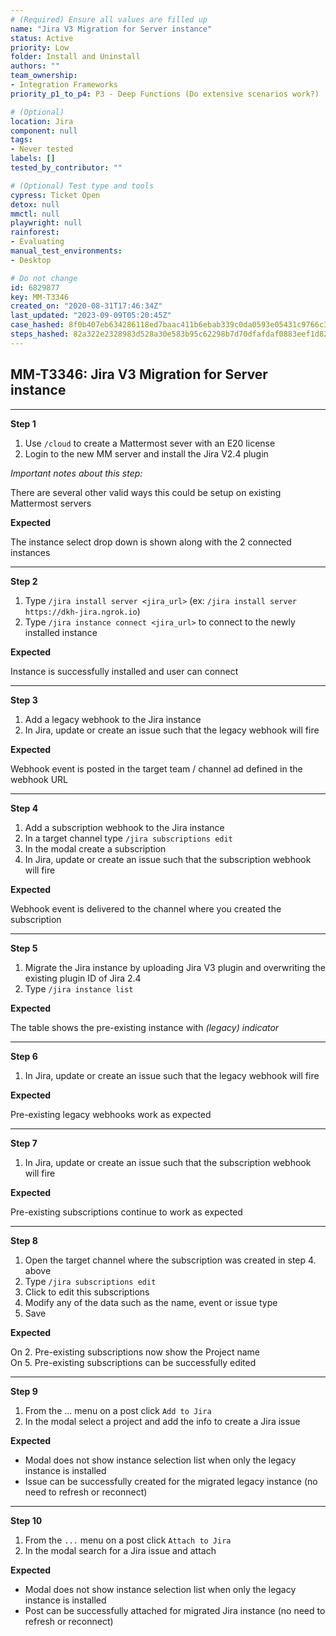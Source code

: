 ```yaml
---
# (Required) Ensure all values are filled up
name: "Jira V3 Migration for Server instance"
status: Active
priority: Low
folder: Install and Uninstall
authors: ""
team_ownership: 
- Integration Frameworks
priority_p1_to_p4: P3 - Deep Functions (Do extensive scenarios work?)

# (Optional)
location: Jira
component: null
tags:
- Never tested
labels: []
tested_by_contributor: ""

# (Optional) Test type and tools
cypress: Ticket Open
detox: null
mmctl: null
playwright: null
rainforest: 
- Evaluating
manual_test_environments:
- Desktop

# Do not change
id: 6829877
key: MM-T3346
created_on: "2020-08-31T17:46:34Z"
last_updated: "2023-09-09T05:20:45Z"
case_hashed: 8f0b407eb634286118ed7baac411b6ebab339c0da0593e05431c9766c352e21ea892e9855c886f8285634a50e622779e
steps_hashed: 82a322e2328983d528a30e583b95c62298b7d70dfafdaf0883eef1d82b0ae310a05d8452f9cc8a59e8d16e21b603c9a2
---
```


<!-- (Auto-generated) Based on frontmatter's "key" and "name" -->

## MM-T3346: Jira V3 Migration for Server instance

---

**Step 1**

1. Use `/cloud` to create a Mattermost sever with an E20 license
2. Login to the new MM server and install the Jira V2.4 plugin

_Important notes about this step:_

There are several other valid ways this could be setup on existing Mattermost servers

**Expected**

The instance select drop down is shown along with the 2 connected instances

---

**Step 2**

1. Type `/jira install server <jira_url>` (ex: `/jira install server https://dkh-jira.ngrok.io`)
2. Type `/jira instance connect <jira_url>` to connect to the newly installed instance

**Expected**

Instance is successfully installed and user can connect

---

**Step 3**

1. Add a legacy webhook to the Jira instance
2. In Jira, update or create an issue such that the legacy webhook will fire

**Expected**

Webhook event is posted in the target team / channel ad defined in the webhook URL

---

**Step 4**

1. Add a subscription webhook to the Jira instance
2. In a target channel type `/jira subscriptions edit`
3. In the modal create a subscription
4. In Jira, update or create an issue such that the subscription webhook will fire

**Expected**

Webhook event is delivered to the channel where you created the subscription

---

**Step 5**

1. Migrate the Jira instance by uploading Jira V3 plugin and overwriting the existing plugin ID of Jira 2.4
2. Type `/jira instance list`

**Expected**

The table shows the pre-existing instance with _(legacy) indicator_

---

**Step 6**

1. In Jira, update or create an issue such that the legacy webhook will fire

**Expected**

Pre-existing legacy webhooks work as expected

---

**Step 7**

1. In Jira, update or create an issue such that the subscription webhook will fire

**Expected**

Pre-existing subscriptions continue to work as expected

---

**Step 8**

1. Open the target channel where the subscription was created in step 4. above
2. Type `/jira subscriptions edit`
3. Click to edit this subscriptions
4. Modify any of the data such as the name, event or issue type
5. Save

**Expected**

On 2. Pre-existing subscriptions now show the Project name\
On 5. Pre-existing subscriptions can be successfully edited

---

**Step 9**

1. From the ... menu on a post click `Add to Jira`
2. In the modal select a project and add the info to create a Jira issue

**Expected**

- Modal does not show instance selection list when only the legacy instance is installed
- Issue can be successfully created for the migrated legacy instance (no need to refresh or reconnect)

---

**Step 10**

1. From the `...` menu on a post click `Attach to Jira`
2. In the modal search for a Jira issue and attach

**Expected**

- Modal does not show instance selection list when only the legacy instance is installed
- Post can be successfully attached for migrated Jira instance (no need to refresh or reconnect)
